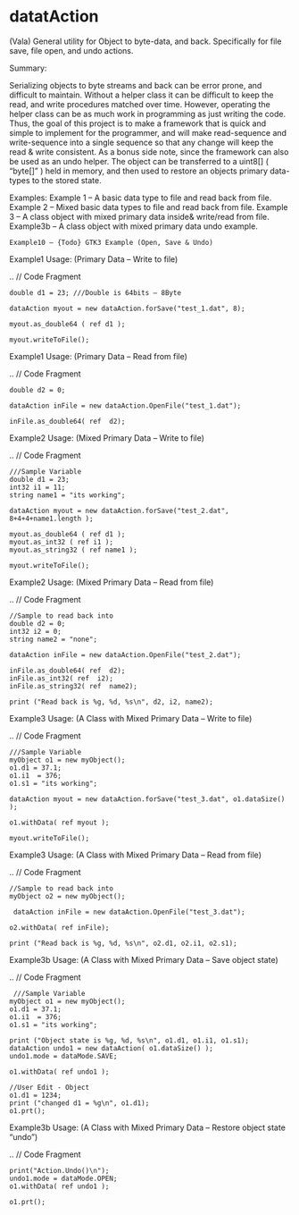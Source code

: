 # datatAction
(Vala) General utility for Object to byte-data, and back. Specifically for file save, file open, and undo actions.



Summary:

Serializing objects to byte streams and back can be error prone, and difficult to maintain. Without a helper class it can be difficult to keep the read, and write procedures matched over time. However, operating the helper class can be as much work in programming as just writing the code. Thus, the goal of this project is to make a framework that is quick and simple to implement for the programmer, and will make read-sequence and write-sequence into a single sequence so that any change will keep the read & write consistent. As a bonus side note, since the framework can also be used as an undo helper. The object can be transferred to a uint8[] ( “byte[]” ) held in memory, and then used to restore an objects primary data-types to the stored state.


Examples:
	Example 1 – A basic data type to file and read back from file.
	Example 2 – Mixed basic data types to file and read back from file.
	Example 3 – A class object with mixed primary data inside& write/read from file.
	Example3b – A class object with mixed primary data undo example.

	Example10 – {Todo} GTK3 Example (Open, Save & Undo)


Example1 Usage: (Primary Data – Write to file)

.. // Code Fragment

    double d1 = 23; ///Double is 64bits – 8Byte

    dataAction myout = new dataAction.forSave("test_1.dat", 8);
       
    myout.as_double64 ( ref d1 );    
    
    myout.writeToFile();


Example1 Usage: (Primary Data – Read from file)

.. // Code Fragment

    double d2 = 0;

    dataAction inFile = new dataAction.OpenFile("test_1.dat");    
      
    inFile.as_double64( ref  d2);



Example2 Usage: (Mixed Primary Data – Write to file)

.. // Code Fragment

    ///Sample Variable 
    double d1 = 23;    
    int32 i1 = 11;
    string name1 = "its working";

    dataAction myout = new dataAction.forSave("test_2.dat", 8+4+4+name1.length );
       
    myout.as_double64 ( ref d1 );
    myout.as_int32 ( ref i1 );
    myout.as_string32 ( ref name1 );   
    
    myout.writeToFile();


Example2 Usage: (Mixed Primary Data – Read from file)

.. // Code Fragment

    //Sample to read back into
    double d2 = 0;    
    int32 i2 = 0;
    string name2 = "none";

    dataAction inFile = new dataAction.OpenFile("test_2.dat");    
      
    inFile.as_double64( ref  d2);
    inFile.as_int32( ref  i2);
    inFile.as_string32( ref  name2);

    print ("Read back is %g, %d, %s\n", d2, i2, name2);



Example3 Usage: (A Class with Mixed Primary Data – Write to file)

.. // Code Fragment

    ///Sample Variable 
    myObject o1 = new myObject();
    o1.d1 = 37.1;
    o1.i1  = 376;
    o1.s1 = "its working";

    dataAction myout = new dataAction.forSave("test_3.dat", o1.dataSize() );
       
    o1.withData( ref myout );
    
    myout.writeToFile();


Example3 Usage: (A Class with Mixed Primary Data – Read from file)

.. // Code Fragment

    //Sample to read back into
    myObject o2 = new myObject();

     dataAction inFile = new dataAction.OpenFile("test_3.dat");   
      
    o2.withData( ref inFile);

    print ("Read back is %g, %d, %s\n", o2.d1, o2.i1, o2.s1);



Example3b Usage: (A Class with Mixed Primary Data – Save object state)

.. // Code Fragment

     ///Sample Variable 
    myObject o1 = new myObject();
    o1.d1 = 37.1;
    o1.i1  = 376;
    o1.s1 = "its working";

    print ("Object state is %g, %d, %s\n", o1.d1, o1.i1, o1.s1);
    dataAction undo1 = new dataAction( o1.dataSize() );
    undo1.mode = dataMode.SAVE;
    
    o1.withData( ref undo1 );
    	
    //User Edit - Object    
    o1.d1 = 1234;
    print ("changed d1 = %g\n", o1.d1);
    o1.prt();


Example3b Usage: (A Class with Mixed Primary Data – Restore object state “undo”)

.. // Code Fragment

    print("Action.Undo()\n");
    undo1.mode = dataMode.OPEN;
    o1.withData( ref undo1 );    
    
    o1.prt();
